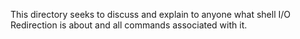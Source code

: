 This directory seeks to discuss and explain to anyone what shell I/O Redirection is about and all commands associated with it.
